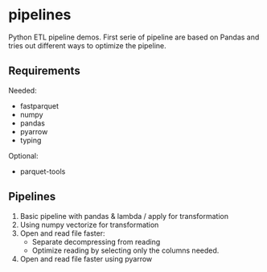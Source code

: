 # pipelines

Python ETL pipeline demos. First serie of pipeline are based on Pandas and tries out different ways to optimize the pipeline.



## Requirements

Needed:

- fastparquet
- numpy
- pandas
- pyarrow
- typing

Optional:

- parquet-tools


## Pipelines

  1. Basic pipeline with pandas & lambda / apply for transformation
  2. Using numpy vectorize for transformation
  3. Open and read file faster:
     - Separate decompressing from reading
     - Optimize reading by selecting only the columns needed.
  4. Open and read file faster using pyarrow











